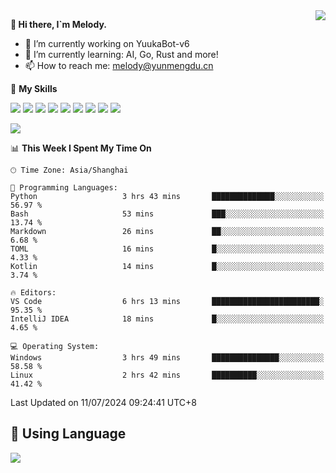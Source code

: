 <a href="#">
  <img align="right" src="https://github-readme-stats.vercel.app/api?username=melodyyuuka&count_private=true&show_icons=true" />
</a>

**👋 Hi there, I`m Melody.**

- 🔭 I’m currently working on YuukaBot-v6
- 🌱 I’m currently learning: AI, Go, Rust and more!
- 📫 How to reach me: melody@yunmengdu.cn

🌟 **My Skills** 

![](https://img.shields.io/badge/-Python-3e74a2?style=flat-square&logo=Python&logoColor=fff)
![](https://img.shields.io/badge/-Java-007396?style=flat-square&logo=OpenJDK&logoColor=fff)
![](https://img.shields.io/badge/-Node.js-339933?style=flat-square&logo=Node.js&logoColor=fff)
![](https://img.shields.io/badge/-Git-f05032?style=flat-square&logo=git&logoColor=fff)
![](https://img.shields.io/badge/-PostgreSQL-4169e1?style=flat-square&logo=PostgreSQL&logoColor=fff)
![](https://img.shields.io/badge/-Rust-000000?style=flat-square&logo=rust&logoColor=fff)
![](https://img.shields.io/badge/-VSCode-007acc?style=flat-square&logo=Visual-Studio-Code&logoColor=fff)
![](https://img.shields.io/badge/-FastAPI-009688?style=flat-square&logo=FastAPI&logoColor=fff)
![](https://img.shields.io/badge/-Linux-000000?style=flat-square&logo=Linux&logoColor=fff)


![](https://wakatime.com/badge/user/fa6dc0e2-47c5-4d2d-ae45-69fec6f2122c.svg)

<!--START_SECTION:waka-->
📊 **This Week I Spent My Time On** 

```text
🕑︎ Time Zone: Asia/Shanghai

💬 Programming Languages: 
Python                   3 hrs 43 mins       ██████████████░░░░░░░░░░░   56.97 % 
Bash                     53 mins             ███░░░░░░░░░░░░░░░░░░░░░░   13.74 % 
Markdown                 26 mins             ██░░░░░░░░░░░░░░░░░░░░░░░    6.68 % 
TOML                     16 mins             █░░░░░░░░░░░░░░░░░░░░░░░░    4.33 % 
Kotlin                   14 mins             █░░░░░░░░░░░░░░░░░░░░░░░░    3.74 % 

🔥 Editors: 
VS Code                  6 hrs 13 mins       ████████████████████████░   95.35 % 
IntelliJ IDEA            18 mins             █░░░░░░░░░░░░░░░░░░░░░░░░    4.65 % 

💻 Operating System: 
Windows                  3 hrs 49 mins       ███████████████░░░░░░░░░░   58.58 % 
Linux                    2 hrs 42 mins       ██████████░░░░░░░░░░░░░░░   41.42 % 
```


 Last Updated on 11/07/2024 09:24:41 UTC+8
<!--END_SECTION:waka-->

## 🥰 **Using Language**

![](https://github-readme-stats.vercel.app/api/wakatime?username=MelodyYuyuko&layout=compact&hide_border=true)
